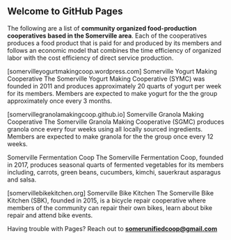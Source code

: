 ## Welcome to GitHub Pages

The following are a list of **community organized food-production cooperatives based in the Somerville area**. Each of the cooperatives produces a food product that is paid for and produced by its members and follows an economic model that combines the time efficiency of organized labor with the cost efficiency of direct service production.

[somervilleyogurtmakingcoop.wordpress.com] Somerville Yogurt Making Cooperative
The Somerville Yogurt Making Cooperative (SYMC) was founded in 2011 and produces approximately 20 quarts of yogurt per week for its members. Members are expected to make yogurt for the the group approximately once every 3 months. 

[somervillegranolamakingcoop.github.io] Somerville Granola Making Cooperative
The Somerville Granola Making Cooperative (SGMC) produces granola once every four weeks using all locally sourced ingredients. Members are expected to make granola for the the group once every 12 weeks. 

Somerville Fermentation Coop
The Somerville Fermentation Coop, founded in 2017, produces seasonal quarts of fermented vegetables for its members including, carrots, green beans, cucumbers, kimchi, sauerkraut asparagus and salsa.

[somervillebikekitchen.org] Somerville Bike Kitchen
The Somerville Bike Kitchen (SBK), founded in 2015,  is a bicycle repair cooperative where members of the community can repair their own bikes, learn about bike repair and attend bike events. 

Having trouble with Pages? Reach out to **somerunifiedcoop@gmail.com** 
